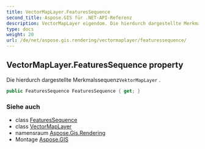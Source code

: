 ```yaml
---
title: VectorMapLayer.FeaturesSequence
second_title: Aspose.GIS für .NET-API-Referenz
description: VectorMapLayer eigendom. Die hierdurch dargestellte MerkmalssequenzVektorMapLayer .
type: docs
weight: 20
url: /de/net/aspose.gis.rendering/vectormaplayer/featuressequence/
---
```

## VectorMapLayer.FeaturesSequence property

Die hierdurch dargestellte Merkmalssequenz`VektorMapLayer` .

```csharp
public FeaturesSequence FeaturesSequence { get; }
```

### Siehe auch

* class [FeaturesSequence](../../../aspose.gis/featuressequence/)
* class [VectorMapLayer](../)
* namensraum [Aspose.Gis.Rendering](../../vectormaplayer/)
* Montage [Aspose.GIS](../../../)


